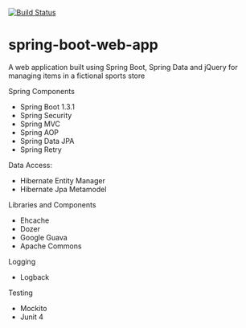 [![Build Status](https://travis-ci.org/striderarun/fictional-sports-store.svg?branch=master)](https://travis-ci.org/striderarun/fictional-sports-store)

# spring-boot-web-app
A web application built using Spring Boot, Spring Data and jQuery for managing items in a fictional sports store

Spring Components
- Spring Boot 1.3.1
- Spring Security
- Spring MVC
- Spring AOP
- Spring Data JPA 
- Spring Retry

Data Access:
- Hibernate Entity Manager
- Hibernate Jpa Metamodel

Libraries and Components
- Ehcache
- Dozer
- Google Guava
- Apache Commons

Logging
- Logback

Testing
- Mockito
- Junit 4
